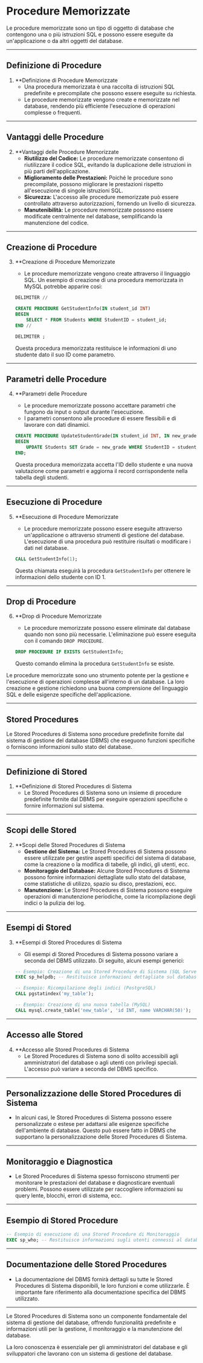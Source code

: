 # Procedure Memorizzate

Le procedure memorizzate sono un tipo di oggetto di database che contengono una o più istruzioni SQL e possono essere eseguite da un'applicazione o da altri oggetti del database.

---

## Definizione di Procedure

1. **Definizione di Procedure Memorizzate
   - Una procedura memorizzata è una raccolta di istruzioni SQL predefinite e precompilate che possono essere eseguite su richiesta.
   - Le procedure memorizzate vengono create e memorizzate nel database, rendendo più efficiente l'esecuzione di operazioni complesse o frequenti.

---

## Vantaggi delle Procedure

2. **Vantaggi delle Procedure Memorizzate
   - **Riutilizzo del Codice:** Le procedure memorizzate consentono di riutilizzare il codice SQL, evitando la duplicazione delle istruzioni in più parti dell'applicazione.
   - **Miglioramento delle Prestazioni:** Poiché le procedure sono precompilate, possono migliorare le prestazioni rispetto all'esecuzione di singole istruzioni SQL.
   - **Sicurezza:** L'accesso alle procedure memorizzate può essere controllato attraverso autorizzazioni, fornendo un livello di sicurezza.
   - **Manutenibilità:** Le procedure memorizzate possono essere modificate centralmente nel database, semplificando la manutenzione del codice.

---

## Creazione di Procedure

3. **Creazione di Procedure Memorizzate
   - Le procedure memorizzate vengono create attraverso il linguaggio SQL. Un esempio di creazione di una procedura memorizzata in MySQL potrebbe apparire così:

   ```sql
   DELIMITER //

   CREATE PROCEDURE GetStudentInfo(IN student_id INT)
   BEGIN
       SELECT * FROM Students WHERE StudentID = student_id;
   END //

   DELIMITER ;
   ```

   Questa procedura memorizzata restituisce le informazioni di uno studente dato il suo ID come parametro.

---

## Parametri delle Procedure

4. **Parametri delle Procedure
   - Le procedure memorizzate possono accettare parametri che fungono da input o output durante l'esecuzione.
   - I parametri consentono alle procedure di essere flessibili e di lavorare con dati dinamici.

   ```sql
   CREATE PROCEDURE UpdateStudentGrade(IN student_id INT, IN new_grade INT)
   BEGIN
       UPDATE Students SET Grade = new_grade WHERE StudentID = student_id;
   END;
   ```

   Questa procedura memorizzata accetta l'ID dello studente e una nuova valutazione come parametri e aggiorna il record corrispondente nella tabella degli studenti.

---

## Esecuzione di Procedure

5. **Esecuzione di Procedure Memorizzate
   - Le procedure memorizzate possono essere eseguite attraverso un'applicazione o attraverso strumenti di gestione del database. L'esecuzione di una procedura può restituire risultati o modificare i dati nel database.

   ```sql
   CALL GetStudentInfo(1);
   ```

   Questa chiamata eseguirà la procedura `GetStudentInfo` per ottenere le informazioni dello studente con ID 1.

---

## Drop di Procedure

6. **Drop di Procedure Memorizzate
   - Le procedure memorizzate possono essere eliminate dal database quando non sono più necessarie. L'eliminazione può essere eseguita con il comando `DROP PROCEDURE`.

   ```sql
   DROP PROCEDURE IF EXISTS GetStudentInfo;
   ```

   Questo comando elimina la procedura `GetStudentInfo` se esiste.

Le procedure memorizzate sono uno strumento potente per la gestione e l'esecuzione di operazioni complesse all'interno di un database. La loro creazione e gestione richiedono una buona comprensione del linguaggio SQL e delle esigenze specifiche dell'applicazione.

---

## Stored Procedures

Le Stored Procedures di Sistema sono procedure predefinite fornite dal sistema di gestione del database (DBMS) che eseguono funzioni specifiche o forniscono informazioni sullo stato del database.

---

## Definizione di Stored

1. **Definizione di Stored Procedures di Sistema
   - Le Stored Procedures di Sistema sono un insieme di procedure predefinite fornite dal DBMS per eseguire operazioni specifiche o fornire informazioni sul sistema.

---

## Scopi delle Stored

2. **Scopi delle Stored Procedures di Sistema
   - **Gestione del Sistema:** Le Stored Procedures di Sistema possono essere utilizzate per gestire aspetti specifici del sistema di database, come la creazione o la modifica di tabelle, gli indici, gli utenti, ecc.
   - **Monitoraggio del Database:** Alcune Stored Procedures di Sistema possono fornire informazioni dettagliate sullo stato del database, come statistiche di utilizzo, spazio su disco, prestazioni, ecc.
   - **Manutenzione:** Le Stored Procedures di Sistema possono eseguire operazioni di manutenzione periodiche, come la ricompilazione degli indici o la pulizia dei log.

---

## Esempi di Stored

3. **Esempi di Stored Procedures di Sistema
   - Gli esempi di Stored Procedures di Sistema possono variare a seconda del DBMS utilizzato. Di seguito, alcuni esempi generici:

   ```sql
   -- Esempio: Creazione di una Stored Procedure di Sistema (SQL Server)
   EXEC sp_helpdb; -- Restituisce informazioni dettagliate sul database

   -- Esempio: Ricompilazione degli indici (PostgreSQL)
   CALL pgstatindex('my_table');

   -- Esempio: Creazione di una nuova tabella (MySQL)
   CALL mysql.create_table('new_table', 'id INT, name VARCHAR(50)');
   ```

---

## Accesso alle Stored

4. **Accesso alle Stored Procedures di Sistema
   - Le Stored Procedures di Sistema sono di solito accessibili agli amministratori del database o agli utenti con privilegi speciali. L'accesso può variare a seconda del DBMS specifico.

---

## Personalizzazione delle Stored Procedures di Sistema

- In alcuni casi, le Stored Procedures di Sistema possono essere personalizzate o estese per adattarsi alle esigenze specifiche dell'ambiente di database. Questo può essere fatto in DBMS che supportano la personalizzazione delle Stored Procedures di Sistema.

---

## Monitoraggio e Diagnostica

- Le Stored Procedures di Sistema spesso forniscono strumenti per monitorare le prestazioni del database e diagnosticare eventuali problemi. Possono essere utilizzate per raccogliere informazioni su query lente, blocchi, errori di sistema, ecc.

---

## Esempio di Stored Procedure

   ```sql
   -- Esempio di esecuzione di una Stored Procedure di Monitoraggio
   EXEC sp_who; -- Restituisce informazioni sugli utenti connessi al database
   ```

---

## Documentazione delle Stored Procedures

- La documentazione del DBMS fornirà dettagli su tutte le Stored Procedures di Sistema disponibili, le loro funzioni e come utilizzarle. È importante fare riferimento alla documentazione specifica del DBMS utilizzato.

---

Le Stored Procedures di Sistema sono un componente fondamentale del sistema di gestione del database, offrendo funzionalità predefinite e informazioni utili per la gestione, il monitoraggio e la manutenzione del database. 

La loro conoscenza è essenziale per gli amministratori del database e gli sviluppatori che lavorano con un sistema di gestione del database.
